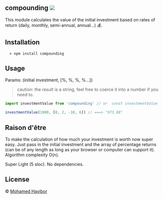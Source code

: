 compounding ![](https://img.shields.io/badge/status-stable-green.svg)
----
This module calculates the value of the initial investment based on rates of return (daily, monthly, semi-annual, annual...) :moneybag:.

## Installation
```
  > npm install compounding
```

## Usage

Params: (initial investment, [%, %, %, %...])
> caution: the result is a string, feel free to coerce it into a number if you need to.

```js
import investmentValue from 'compounding' // or  const investmentValue = require('compounding')

investmentValue(1000, [0, 2, -10, 6]) // ===> "973.08"

```

## Raison d'être
To make the calculation of how much your investment is worth now super easy. Just pass in the initial investment and the array of percentage returns (can be of any length as long as your browser or computer can support it). Algorithm complexity O(n).

Super Light (5 sloc). No dependencies.

## License
© [Mohamed Hayibor](https://github.com/mohamedhayibor)
